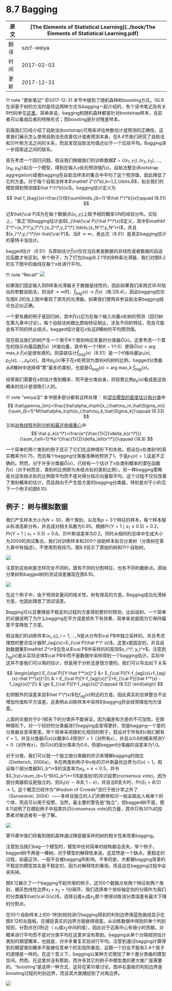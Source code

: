 # 8.7 Bagging

| 原文   | [The Elements of Statistical Learning](../book/The Elements of Statistical Learning.pdf) |
| ---- | ---------------------------------------- |
| 翻译   | szcf-weiya                               |
| 时间   | 2017-02-03                               |
| 更新 | 2017-12-31|

!!! note "更新笔记"
    @2017-12-31 本节中提到了随机森林和boosting方式。ISLR在讲基于树的方法时是将这两种方式与bagging一起介绍的，有个读书笔记及有关R代码参见[这里](https://stats.hohoweiya.xyz/rmd/Tree-Based%20Methods.html)。简单来说，bagging和随机森林都是针对bootstrap样本，且前者可以看成后者的特殊形式；而boosting是针对残差样本。

前面我们已经介绍了自助法(bootstrap)可用来评估参数估计或预测的正确性。这里我们展示怎么使用自助法去改善估计或者预测本身。在8.4节我们研究了自助法和贝叶斯方法之间的关系，而且发现自助法均值近似于一个后验平均。Bagging进一步探索这之间的联系。

首先考虑一个回归问题。假设我们根据我们的训练数据$\mathbf Z=\{(x_1,y_1),(x_2,y_2),\ldots,(x_N,y_N)\}$拟合一个模型，得到在输入$x$处的预测值$\hat f(x)$。自助法整合(Bootstrap aggregation)或者bagging在自助法样本的集合中平均了这个预测值，因此降低了它的方差。对于每个自助法样本$\mathbf Z^{\*b},b=1,2,\ldots,B$，拟合我们的模型得到预测值$\hat f^{\*b}(x)$。bagging估计定义为

$$
\hat f_{bag}(x)=\frac{1}{B}\sum\limits_{b=1}^B\hat f^{*b}(x)\qquad (8.51)
$$

记$\hat{\cal P}$为在每个数据点$(x_i,y_i)$上赋予相同概率$1/N$的经验分布。实际上，“真正”的bagging估计由$E_{\hat{\cal P}}\hat f^\*(x)$定义，其中$\mathbf Z^\*=(x_1^\*,y_1^\*),(x_2^\*,y_2^\*),\ldots,(x_N^\*,y_N^\*)$，并且$(x_i^\*,y_i^\*)\in \hat{\cal P}$。当$B\rightarrow \infty$，表达式（8.51）是真实bagging估计的蒙特卡洛估计。

bagged估计（8.51）与原始估计$\hat f(x)$仅仅当后者是数据的非线性或者数据的自适应函数才有区别。举个例子，为了打包(bag)8.2.1节的B样条光滑器，我们对图8.2的左下图中的曲线在每个$x$处进行平均。

!!! note "Recall"
    ![](../img/08/fig8.2.png)

如果我们固定输入则B样条光滑器关于数据是线性的，因此如果我们采用式(8.6)给出的参数自助法，则当$B\rightarrow \infty$时，$\hat f_{bag}(x)\rightarrow \hat f(x)$（练习8.4）。因此bagging仅仅在图8.2的左上图中重现了原先的光滑器。如果我们使用非参自助法来bagging结论也近似正确。

一个更有趣的例子是回归树，其中$\hat f(x)$记为在每个输入向量$x$处树的预测（回归树在第九章中讨论）。每个自助法树跟比原始特征相比，涉及不同的特征，而且可能会有不同的终止结点。bagged估计是在$x$处这$B$棵树的平均预测值。

现在假设我们的树产生一个用于$K$个类别响应变量的分类器$\hat G(x)$。这里考虑一个潜在的指示向量函数$\hat f(x)$（$K$维向量，其中有一个1和$K-1$个0）使得$\hat G(x)=\mathrm{arg \; max}\_k\;\hat f(x)$是很有用的。则袋装估计$\hat f_{bag}(x)$（8.51）是一个$K$维向量$[p_1(x),p_2(x),\ldots,p_K(x)]$，其中$p_k(x)$等于在$x$处预测为类别$k$的树的比例。bagged分类器从$B$棵树中选择得“票”最多的类别，也就是$\hat G_{bag}(x)=\mathrm{arg \; max}\_k\; \hat f_{bag}(x)$。

经常我们需要在$x$的估计类别概率，而不是分类自身。将投票比例$p_k(x)$看成是这些概率的估计是很吸引人的。

!!! note "weiya注"
    本书很多部分都有这样处理：
    如[混合模型的密度估计和分类](https://esl.hohoweiya.xyz/06%20Kernel%20Smoothing%20Methods/6.8-Mixture-Models-for-Density-Estimation-and-Classification/index.html)中
    $$
    \hat\gamma_{im}=\frac{\hat\alpha_m\phi(x_i;\hat\mu_m,\hat\Sigma_m)}{\sum_{k=1}^M\hat\alpha_k\phi(x_i;\hat\mu_k,\hat\Sigma_k)}\qquad (6.33)
    $$
    又如[对角线性判别分析和最近收缩重心](https://esl.hohoweiya.xyz/18%20High-Dimensional%20Problems/18.2%20Diagonal%20Linear%20Discriminant%20Analysis%20and%20Nearest%20Shrunken%20Centroids/index.html)中
    $$
    \hat p_k(x^\*)=\frac{e^{\frac{1}{2}\delta_k(x^\*)}}{\sum_{\ell=1}^Ke^{\frac{1}{2}\delta_\ell(x^\*)}}\qquad (18.8)
    $$

一个简单的两个类别的例子显示了它们在这种情形下的失败。假设在$x$处类别1的真实概率为0.75，而且每个bagging分类器准确地预测了1。于是$p_1(x)=1$,这是不正确的。然而，对于许多分类器$\hat G(x)$，已经有一个估计了$x$处类别概率的潜在函数$\hat f(x)$（对于树而言，类别的比例即为末结点处的类别比例）。另一种bagging策略是对这些结点处的比例取平均而不是对得分指示向量取平均。这个过程不仅仅改善了类别概率的估计，而且趋向于产生低方差的bagging分类器，特别是对于小$B$(见下一个例子的图8.10)

## 例子： 树与模拟数据

我们产生样本大小为$N=30$，两个类别，以及有$p=5$个特征的样本，每个样本服从标准高斯分布，并且成对相关系数为0.95。根据$Pr(Y=1\mid x_1\le 0.5)=0.2，Pr(Y=1\mid x_1> 0.5)=0.8$。贝叶斯误差率为0.2。同时从相同的总体中生成大小为2000的测试集合。我们对训练样本和200个自助样本拟合分类树（分类树在第九章中有描述）。不使用剪枝技巧。图8.9显示了原始的树和11个自助树。

![](../img/08/fig8.9.png)

注意到这些树是怎样完全不同的，既有不同的分割特征，也有不同的截断点。原始分类树和bagged树的测试误差展现在图8.10。

![](../img/08/fig8.10.png)

在这个例子中，由于预测变量间的相关性，树有很高的方差。Bagging成功光滑掉方差，也因此降低了测试误差。

Bagging可以显著降低不稳定的过程的方差得到更好的预测，比如说树。一个简单的论据说明了为什么bagging在平方误差损失下有效果，简单来说是因为它保持偏差不变降低了方差。

假设我们的训练样本$(x_i, y_i),i=1,\ldots,N$是从分布$\cal P$中独立采样的，并且考虑理想的整合估计器$f_{ag}(x)=E_{\cal P}\hat f^\* (x)$。这里$x$是固定的，并且自助数据集$\mathbf Z^\*$包含从$\cal P$中采样的的观测$x_i^\*, y_i^*$。注意到$f_{ag}(x)$是从实际总体$\cal P$中而不是数据中采样得到一个bagging估计。实际中这并不是我们可以用的估计，但是用于分析这是很方便的。我们可以写出如下关系

$$
\begin{align}
E_{\cal P}[Y-\hat f^*(x)]^2 &= E_{\cal P}[Y-f_{ag}(x)+f_{ag}(x)-\hat f^*(x)]^2\\
& = E_{\cal P}[Y-f_{ag}(x)]^2+E_{\cal P}[\hat f^*(x) - f_{ag}(x)]^2\\
& \ge E_{\cal P}[Y-f_{ag}(x)]^2\qquad (8.52)
\end{align}
$$

右侧额外的误差来自$\hat f^\*(x)$在$f_{ag}(x)$附近的方差。因此真实的总体整合不会增加均值和平方误差。这表明从训练样本中采样的bagging将会经常降低均方误差。

上面的论据对于0-1损失下的分类并不能保证，因为偏差和方差的不可加性。在那种情形下，对一个较好的分类器进行bagging会变得更好，但是bagging一个差的分类器会变得更差。举个简单采用随机化规则的例子。假设对于所有的$x$我们都有$Y=1$，并且分类器$\hat G(x)$以概率0.4预测$Y=1$（对所有$x$），并且以0.6的概率预测$Y=0$（对所有$x$）。则$\hat G(x)$的误分类率为0.6，但是bagged分类器的误差率为1.0。

对于分类，我们可以就一个独立弱分类器的共识来理解bagging的效应（Dietterich, 2000a）。令在两类别例子中$x$处的贝叶斯最优边界为$G(x)=1$。假设每个弱分类器$G_b^\*$的误差率为$e_b=e<0.5$，并令$S_1(x)=\sum_{b=1}^BI(G_b^\*=1)$是类别1的共识投票(consensus vote)。因为弱分类器假设是独立的，则$S_1(x)\sim B(B, 1-e)$，并且当B变大时，$Pr(S_1>B/2)\rightarrow 1$。这个概念已经作为“Wisdom of Crowds”流行于统计学之外了（Surowiecki, 2004）——多样且独立的人们的群体知识一般会超出人格单个的个体，而且可以用于投票。当然，最主要的警告是“独立”，但bagged树不是。图8.11说明了在模拟例子中投票共识(consensus vote)的力量，其中只有30\%的投票者对候选者有一些了解。

![](../img/08/fig8.11.png)

第15章中我们将看到随机森林通过降低被采样的树的相关性来改善bagging。

注意到当我们bag一个模型时，模型中任何简单的结构都会丢失。举个例子，bagged树不再是一棵树。对于模型的解释性来说，这显然是一个缺点。更稳定的过程，如最近邻，一般不会被bagging所影响。不幸的是，大都被bagging改善的不稳定的模型其实是不稳定的，因为对解释性的重视，而且这在bagging过程中会丧失掉。

图8.12展示了一个bagging不起作用的例子。这100个数据点有两个特征和两个类别，被灰色线性边界$x_1+x_2=1$分隔开。我们选择单个坐标轴定向的分隔作为我们的分类器$\hat{\cal G(x)}$，选择沿着$x_1$或$x_2$那个使得训练误分类误差有最大下降的分割点。

在50个自助样本上的0-1判别规则进行bagging得到的判别边界用蓝色曲线显示在图8.12的左面板。在捕捉真实的边界方面做得很差。从训练数据中得到的单个判别规则，分割点在0附近（
$x_1$或$x_2$中间的值），因此对于远离中心有很小的贡献。对概率进行平均而不是对分类平均在这里并没有帮助。bagging从单个分隔规则估计类别的期望概率，也就是，对许多重复实验进行平均。注意到通过bagging计算得到的期望类别概率不能被任意单个的实验所重现，这跟一个妇女不能有2.4个孩子的道理是一样的。在这个意义下，bagging以某种方式增加了单个基分类器的模型空间。然而，在这里并没有帮助，而许多其它的例子中模型类的更大推广是需要的。“boosting”是这样一种方式，这将在第10章讨论。图中右面板的判别边界是boosting过程的判别边界，而且其大致捕捉到了对角边界。

![](../img/08/fig8.12.png)
